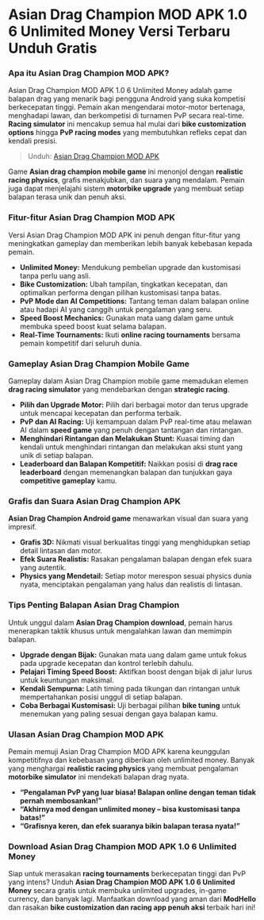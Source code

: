 # Asian Drag Champion MOD APK 1.0 6 Unlimited Money Versi Terbaru Unduh Gratis

### Apa itu Asian Drag Champion MOD APK?

Asian Drag Champion MOD APK 1.0 6 Unlimited Money adalah game balapan drag yang menarik bagi pengguna Android yang suka kompetisi berkecepatan tinggi. Pemain akan mengendarai motor-motor bertenaga, menghadapi lawan, dan berkompetisi di turnamen PvP secara real-time. **Racing simulator** ini mencakup semua hal mulai dari **bike customization options** hingga **PvP racing modes** yang membutuhkan refleks cepat dan kendali presisi.

>Unduh: [Asian Drag Champion MOD APK](https://modhello.com/asian-drag-champion/)

Game **Asian drag champion mobile game** ini menonjol dengan **realistic racing physics**, grafis menakjubkan, dan suara yang mendalam. Pemain juga dapat menjelajahi sistem **motorbike upgrade** yang membuat setiap balapan terasa unik dan penuh aksi.

### Fitur-fitur Asian Drag Champion MOD APK

Versi Asian Drag Champion MOD APK ini penuh dengan fitur-fitur yang meningkatkan gameplay dan memberikan lebih banyak kebebasan kepada pemain.

- **Unlimited Money:** Mendukung pembelian upgrade dan kustomisasi tanpa perlu uang asli.
- **Bike Customization:** Ubah tampilan, tingkatkan kecepatan, dan optimalkan performa dengan pilihan kustomisasi tanpa batas.
- **PvP Mode dan AI Competitions:** Tantang teman dalam balapan online atau hadapi AI yang canggih untuk pengalaman yang seru.
- **Speed Boost Mechanics:** Gunakan mata uang dalam game untuk membuka speed boost kuat selama balapan.
- **Real-Time Tournaments:** Ikuti **online racing tournaments** bersama pemain kompetitif dari seluruh dunia.

### Gameplay Asian Drag Champion Mobile Game

Gameplay dalam Asian Drag Champion mobile game memadukan elemen **drag racing simulator** yang mendebarkan dengan **strategic racing**.

- **Pilih dan Upgrade Motor:** Pilih dari berbagai motor dan terus upgrade untuk mencapai kecepatan dan performa terbaik.
- **PvP dan AI Racing:** Uji kemampuan dalam PvP real-time atau melawan AI dalam **speed game** yang penuh dengan tantangan dan rintangan.
- **Menghindari Rintangan dan Melakukan Stunt:** Kuasai timing dan kendali untuk menghindari rintangan dan melakukan aksi stunt yang unik di setiap balapan.
- **Leaderboard dan Balapan Kompetitif:** Naikkan posisi di **drag race leaderboard** dengan memenangkan balapan dan tunjukkan gaya **competitive gameplay** kamu.

### Grafis dan Suara Asian Drag Champion APK

**Asian Drag Champion Android game** menawarkan visual dan suara yang impresif.

- **Grafis 3D:** Nikmati visual berkualitas tinggi yang menghidupkan setiap detail lintasan dan motor.
- **Efek Suara Realistis:** Rasakan pengalaman balapan dengan efek suara yang autentik.
- **Physics yang Mendetail:** Setiap motor merespon sesuai physics dunia nyata, menciptakan pengalaman yang halus dan realistis di lintasan.

### Tips Penting Balapan Asian Drag Champion

Untuk unggul dalam **Asian Drag Champion download**, pemain harus menerapkan taktik khusus untuk mengalahkan lawan dan memimpin balapan.

- **Upgrade dengan Bijak:** Gunakan mata uang dalam game untuk fokus pada upgrade kecepatan dan kontrol terlebih dahulu.
- **Pelajari Timing Speed Boost:** Aktifkan boost dengan bijak di jalur lurus untuk keuntungan maksimal.
- **Kendali Sempurna:** Latih timing pada tikungan dan rintangan untuk mempertahankan posisi unggul di setiap balapan.
- **Coba Berbagai Kustomisasi:** Uji berbagai pilihan **bike tuning** untuk menemukan yang paling sesuai dengan gaya balapan kamu.

### Ulasan Asian Drag Champion MOD APK

Pemain memuji Asian Drag Champion MOD APK karena keunggulan kompetitifnya dan kebebasan yang diberikan oleh unlimited money. Banyak yang menghargai **realistic racing physics** yang membuat pengalaman **motorbike simulator** ini mendekati balapan drag nyata.

- **“Pengalaman PvP yang luar biasa! Balapan online dengan teman tidak pernah membosankan!”**
- **“Akhirnya mod dengan unlimited money – bisa kustomisasi tanpa batas!”**
- **“Grafisnya keren, dan efek suaranya bikin balapan terasa nyata!”**

### Download Asian Drag Champion MOD APK 1.0 6 Unlimited Money

Siap untuk merasakan **racing tournaments** berkecepatan tinggi dan PvP yang intens? Unduh **Asian Drag Champion MOD APK 1.0 6 Unlimited Money** secara gratis untuk membuka unlimited upgrades, in-game currency, dan banyak lagi. Manfaatkan download yang aman dari **ModHello** dan rasakan **bike customization dan racing app penuh aksi** terbaik hari ini!
